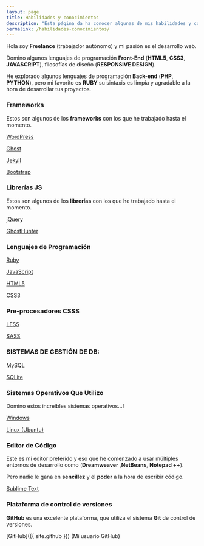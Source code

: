 ```yaml
---
layout: page
title: Habilidades y conocimientos
description: "Esta página da ha conocer algunas de mis habilidades y conocimientos desarrollados hasta el momento."
permalink: /habilidades-conocimientos/
---
```


Hola soy **Freelance** (trabajador autónomo) y mi pasión es el desarrollo web.

Domino algunos lenguajes de programación **Front-End** (**HTML5**, **CSS3**, **JAVASCRIPT**), filosofías de diseño (**RESPONSIVE DESIGN**).

He explorado algunos lenguajes de programación **Back-end** (**PHP**, **PYTHON**), pero mi favorito es **RUBY** su sintaxis es limpia y agradable a la hora de desarrollar tus proyectos.

### Frameworks

Estos son algunos de los **frameworks** con los que he trabajado hasta el momento.

<i class="fa fa-wordpress"></i> [WordPress](https://pe.wordpress.org/)

<i class="fa fa-code"></i> [Ghost](https://ghost.org/es/developers/)

<i class="fa fa-code"></i> [Jekyll](https://jekyllrb.com/)

<i class="fa fa-code"></i> [Bootstrap](http://getbootstrap.com/)

### Librerías JS

Estos son algunos de los **librerías** con los que he trabajado hasta el momento.

<i class="fa fa-code"></i> [jQuery](https://jquery.com/download/)

<i class="fa fa-code"></i> [GhostHunter](https://github.com/jamalneufeld/ghostHunter)

### Lenguajes de Programación

<i class="fa fa-diamond"></i> [Ruby](https://www.ruby-lang.org/es/)

<i class="fa fa-code"></i> [JavaScript](http://www.w3schools.com/js/)

<i class="fa fa-html5"></i> [HTML5](http://www.w3schools.com/html/html5_intro.asp)

<i class="fa fa-css3"></i> [CSS3](http://www.w3schools.com/css/css3_intro.asp)

### Pre-procesadores CSSS

<i class="fa fa-code"></i> [LESS](http://lesscss.org/)

<i class="fa fa-code"></i> [SASS](http://sass-lang.com/)

### SISTEMAS DE GESTIÓN DE DB:

<i class="fa fa-database"></i> [MySQL](https://www.mysql.com/)

<i class="fa fa-database"></i> [SQLite](https://www.sqlite.org/)

### Sistemas Operativos Que Utilizo

Domino estos increíbles sistemas operativos...!

<i class="fa fa-windows"></i> [Windows](http://www.microsoft.com/es-es/windows)

<i class="fa fa-linux"></i> [Linux (Ubuntu)](http://www.ubuntu.com/)

### Editor de Código

Este es mi editor preferido y eso que he comenzado a usar múltiples entornos de desarrollo como (**Dreamweaver**&nbsp;,**NetBeans**, **Notepad ++**).

Pero nadie le gana en **sencillez** y el **poder** a la hora de escribir código.

<i class="fa fa-pencil"></i> [Sublime Text](https://www.sublimetext.com/)

### Plataforma de control de versiones

**GitHub** es una excelente plataforma, que utiliza el sistema **Git** de control de versiones.

<i class="fa fa-github"></i> [GitHub]({{ site.github }}) (Mi usuario GitHub)